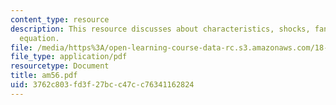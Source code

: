 ```yaml
---
content_type: resource
description: This resource discusses about characteristics, shocks, fans and Burger?s
  equation.
file: /media/https%3A/open-learning-course-data-rc.s3.amazonaws.com/18-086-mathematical-methods-for-engineers-ii-spring-2006/3762c803fd3f27bcc47cc76341162824_am56.pdf
file_type: application/pdf
resourcetype: Document
title: am56.pdf
uid: 3762c803-fd3f-27bc-c47c-c76341162824
---
```

